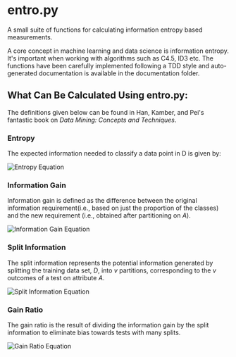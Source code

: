 # entro.py
A small suite of functions for calculating information entropy based measurements.

A core concept in machine learning and data science is information entropy. It's important when working with algorithms such
as C4.5, ID3 etc.
The functions have been carefully implemented following a TDD style and auto-generated documentation is available in the
documentation folder.

## What Can Be Calculated Using entro.py:
The definitions given below can be found in Han, Kamber, and Pei's fantastic book on *Data Mining: Concepts and Techniques*.

### Entropy
The expected information needed to classify a data point in D is given by:

![Entropy Equation](https://raw.githubusercontent.com/mikesiers/entro.py/master/readmeImg/entropy.gif)

### Information Gain
Information gain is defined as the difference between the original information requirement(i.e., based on just the proportion of the classes) and the new requirement (i.e., obtained after partitioning on *A*).

![Information Gain Equation](https://raw.githubusercontent.com/mikesiers/entro.py/master/readmeImg/gain.gif)

### Split Information
The split information represents the potential information generated by splitting the training data set, *D*, into *v* partitions, corresponding to the *v* outcomes of a test on attribute *A*.

![Split Information Equation](https://raw.githubusercontent.com/mikesiers/entro.py/master/readmeImg/splitinfo.gif)

### Gain Ratio
The gain ratio is the result of dividing the information gain by the split information to eliminate bias towards tests with many splits. 

![Gain Ratio Equation](https://raw.githubusercontent.com/mikesiers/entro.py/master/readmeImg/gainratio.gif)
